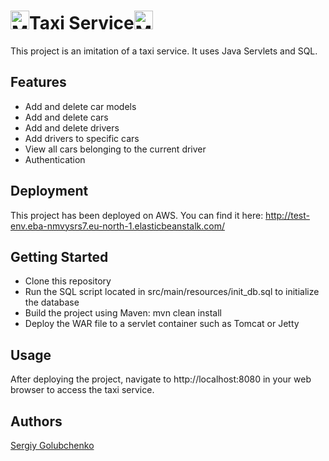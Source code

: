 ﻿<h1><img src="https://www.pngall.com/wp-content/uploads/9/Taxi-Logo-PNG-High-Quality-Image.png" alt="My Image" width="30" height="30"/>Taxi Service<img src="https://www.pngall.com/wp-content/uploads/9/Taxi-Logo-PNG-High-Quality-Image.png" alt="My Image" width="30" height="30"/></h1>

This project is an imitation of a taxi service. It uses Java Servlets and SQL.

## Features

- Add and delete car models
- Add and delete cars
- Add and delete drivers
- Add drivers to specific cars
- View all cars belonging to the current driver
- Authentication

## Deployment

This project has been deployed on AWS. You can find it here: http://test-env.eba-nmvysrs7.eu-north-1.elasticbeanstalk.com/

## Getting Started

- Clone this repository
- Run the SQL script located in src/main/resources/init_db.sql to initialize the database
- Build the project using Maven: mvn clean install
- Deploy the WAR file to a servlet container such as Tomcat or Jetty

## Usage
After deploying the project, navigate to http://localhost:8080 in your web browser to access the taxi service.

## Authors
<a href="https://www.linkedin.com/in/sergiy-golubchenko-74646485/">Sergiy Golubchenko</a>



